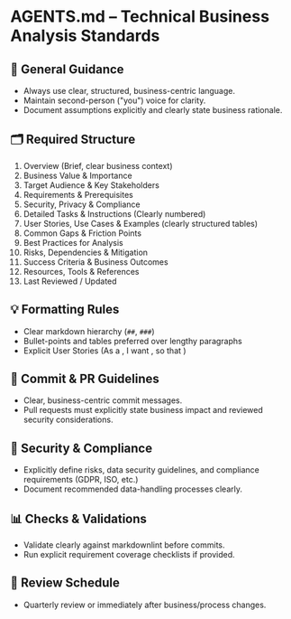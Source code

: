 # AGENTS.md – Technical Business Analysis Standards

## 📌 General Guidance
- Always use clear, structured, business-centric language.
- Maintain second-person ("you") voice for clarity.
- Document assumptions explicitly and clearly state business rationale.

## 🗂️ Required Structure
1. Overview (Brief, clear business context)
2. Business Value & Importance
3. Target Audience & Key Stakeholders
4. Requirements & Prerequisites
5. Security, Privacy & Compliance
6. Detailed Tasks & Instructions (Clearly numbered)
7. User Stories, Use Cases & Examples (clearly structured tables)
8. Common Gaps & Friction Points
9. Best Practices for Analysis
10. Risks, Dependencies & Mitigation
11. Success Criteria & Business Outcomes
12. Resources, Tools & References
13. Last Reviewed / Updated

## 💡 Formatting Rules
- Clear markdown hierarchy (`##`, `###`)
- Bullet-points and tables preferred over lengthy paragraphs
- Explicit User Stories (As a <Role>, I want <Goal>, so that <Benefit>)

## 🚩 Commit & PR Guidelines
- Clear, business-centric commit messages.
- Pull requests must explicitly state business impact and reviewed security considerations.

## 🔐 Security & Compliance
- Explicitly define risks, data security guidelines, and compliance requirements (GDPR, ISO, etc.)
- Document recommended data-handling processes clearly.

## 📊 Checks & Validations
- Validate clearly against markdownlint before commits.
- Run explicit requirement coverage checklists if provided.

## 🔄 Review Schedule
- Quarterly review or immediately after business/process changes.

